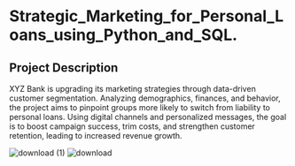 
# Strategic_Marketing_for_Personal_Loans_using_Python_and_SQL.

## Project Description
XYZ Bank is upgrading its marketing strategies through data-driven customer segmentation. Analyzing demographics, finances, and behavior, the project aims to pinpoint groups more likely to switch from liability to personal loans. Using digital channels and personalized messages, the goal is to boost campaign success, trim costs, and strengthen customer retention, leading to increased revenue growth.

![download (1)](https://github.com/user-attachments/assets/857c0e5e-fac4-4eb5-9213-63dbdf9d485f)
![download](https://github.com/user-attachments/assets/205e19aa-4343-41fb-b59d-54e2799f7c27)
